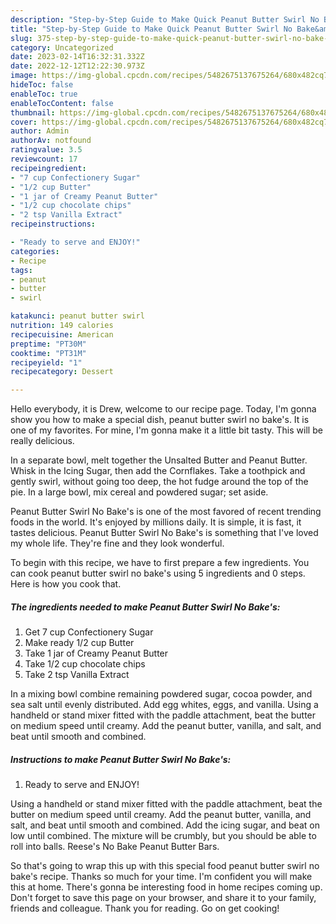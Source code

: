 ```yaml
---
description: "Step-by-Step Guide to Make Quick Peanut Butter Swirl No Bake&amp;#39;s"
title: "Step-by-Step Guide to Make Quick Peanut Butter Swirl No Bake&amp;#39;s"
slug: 375-step-by-step-guide-to-make-quick-peanut-butter-swirl-no-bake-and-39-s
category: Uncategorized
date: 2023-02-14T16:32:31.332Z
date: 2022-12-12T12:22:30.973Z
image: https://img-global.cpcdn.com/recipes/5482675137675264/680x482cq70/peanut-butter-swirl-no-bakes-recipe-main-photo.jpg
hideToc: false
enableToc: true
enableTocContent: false
thumbnail: https://img-global.cpcdn.com/recipes/5482675137675264/680x482cq70/peanut-butter-swirl-no-bakes-recipe-main-photo.jpg
cover: https://img-global.cpcdn.com/recipes/5482675137675264/680x482cq70/peanut-butter-swirl-no-bakes-recipe-main-photo.jpg
author: Admin
authorAv: notfound
ratingvalue: 3.5
reviewcount: 17
recipeingredient:
- "7 cup Confectionery Sugar"
- "1/2 cup Butter"
- "1 jar of Creamy Peanut Butter"
- "1/2 cup chocolate chips"
- "2 tsp Vanilla Extract"
recipeinstructions:

- "Ready to serve and ENJOY!"
categories:
- Recipe
tags:
- peanut
- butter
- swirl

katakunci: peanut butter swirl 
nutrition: 149 calories
recipecuisine: American
preptime: "PT30M"
cooktime: "PT31M"
recipeyield: "1"
recipecategory: Dessert

---
```



Hello everybody, it is Drew, welcome to our recipe page. Today, I'm gonna show you how to make a special dish, peanut butter swirl no bake&#39;s. It is one of my favorites. For mine, I'm gonna make it a little bit tasty. This will be really delicious.

In a separate bowl, melt together the Unsalted Butter and Peanut Butter. Whisk in the Icing Sugar, then add the Cornflakes. Take a toothpick and gently swirl, without going too deep, the hot fudge around the top of the pie. In a large bowl, mix cereal and powdered sugar; set aside.

Peanut Butter Swirl No Bake&#39;s is one of the most favored of recent trending foods in the world. It's enjoyed by millions daily. It is simple, it is fast, it tastes delicious. Peanut Butter Swirl No Bake&#39;s is something that I've loved my whole life. They're fine and they look wonderful.


To begin with this recipe, we have to first prepare a few ingredients. You can cook peanut butter swirl no bake&#39;s using 5 ingredients and 0 steps. Here is how you cook that.

<!--inarticleads1-->

##### The ingredients needed to make Peanut Butter Swirl No Bake&#39;s:

1. Get 7 cup Confectionery Sugar
1. Make ready 1/2 cup Butter
1. Take 1 jar of Creamy Peanut Butter
1. Take 1/2 cup chocolate chips
1. Take 2 tsp Vanilla Extract


In a mixing bowl combine remaining powdered sugar, cocoa powder, and sea salt until evenly distributed. Add egg whites, eggs, and vanilla. Using a handheld or stand mixer fitted with the paddle attachment, beat the butter on medium speed until creamy. Add the peanut butter, vanilla, and salt, and beat until smooth and combined. 

<!--inarticleads2-->

##### Instructions to make Peanut Butter Swirl No Bake&#39;s:


1. Ready to serve and ENJOY!

Using a handheld or stand mixer fitted with the paddle attachment, beat the butter on medium speed until creamy. Add the peanut butter, vanilla, and salt, and beat until smooth and combined. Add the icing sugar, and beat on low until combined. The mixture will be crumbly, but you should be able to roll into balls. Reese&#39;s No Bake Peanut Butter Bars. 

So that's going to wrap this up with this special food peanut butter swirl no bake&#39;s recipe. Thanks so much for your time. I'm confident you will make this at home. There's gonna be interesting food in home recipes coming up. Don't forget to save this page on your browser, and share it to your family, friends and colleague. Thank you for reading. Go on get cooking!
